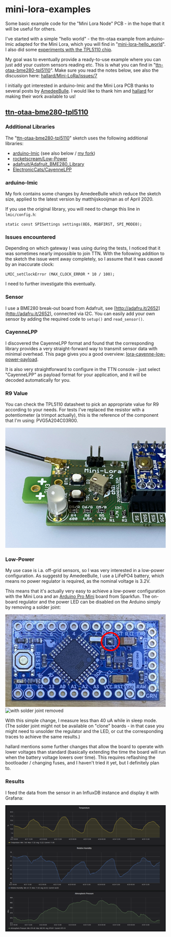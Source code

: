# mini-lora-examples
Some basic example code for the "Mini Lora Node" PCB - in the hope that it will be useful for others.

I've started with a simple "hello world" - the ttn-otaa example from arduino-lmic adapted for the Mini Lora, which you will find in "[mini-lora-hello_world](/mini-lora-hello_world)". I also did some [experiments with the TPL5110 chip](/tpl5110_blink).

My goal was to eventually provide a ready-to-use example where you can just add your custom sensors reading etc. This is what you can find in "[ttn-otaa-bme280-tpl5110](/ttn-otaa-bme280-tpl5110)". Make sure you read the notes below, see also the discussion here: [hallard/Mini-LoRa/issues/7](https://github.com/hallard/Mini-LoRa/issues/7)

I initially got interested in arduino-lmic and the Mini Lora PCB thanks to several posts by [AmedeeBulle](https://github.com/AmedeeBulle). I would like to thank him and [hallard](https://github.com/hallard) for making their work available to us!


## [ttn-otaa-bme280-tpl5110](/ttn-otaa-bme280-tpl5110)

### Additional Libraries

The "[ttn-otaa-bme280-tpl5110](/ttn-otaa-bme280-tpl5110)" sketch uses the following additional libraries:

* [arduino-lmic](https://github.com/matthijskooijman/arduino-lmic) (see also below / [my fork](https://github.com/crox-net/arduino-lmic))
* [rocketscream/Low-Power](https://github.com/rocketscream/Low-Power)
* [adafruit/Adafruit_BME280_Library](https://github.com/adafruit/Adafruit_BME280_Library)
* [ElectronicCats/CayenneLPP](https://github.com/ElectronicCats/CayenneLPP)


### arduino-lmic

My fork contains some changes by AmedeeBulle which reduce the sketch size, applied to the latest version by matthijskooijman as of April 2020.

If you use the original library, you will need to change this line in `lmic/config.h`:
```
static const SPISettings settings(8E6, MSBFIRST, SPI_MODE0);
```

### Issues encountered

Depending on which gateway I was using during the tests, I noticed that it was sometimes nearly impossible to join TTN. With the following addition to the sketch the issue went away completely, so I assume that it was caused by an inaccurate clock:
```
LMIC_setClockError (MAX_CLOCK_ERROR * 10 / 100);
```
I need to further investigate this eventually.


### Sensor

I use a BME280 break-out board from Adafruit, see [http://adafru.it/2652](http://adafru.it/2652), connected via I2C. You can easily add your own sensor by adding the required code to `setup()` and `read_sensor()`.


### CayenneLPP

I discovered the CayenneLPP format and found that the corresponding library provides a very straight-forward way to transmit sensor data with minimal overhead. This page gives you a good overview: [lora-cayenne-low-power-payload](https://developers.mydevices.com/cayenne/docs/lora/#lora-cayenne-low-power-payload).

It is also very straightforward to configure in the TTN console - just select "CayenneLPP" as payload format for your application, and it will be decoded automatically for you.


### R9 Value

You can check the TPL5110 datasheet to pick an appropriate value for R9 according to your needs. For tests I've replaced the resistor with a potentiometer (a trimpot actually), this is the reference of the component that I'm using: PVG5A204C03R00.

![Mini Lora with PVG5A204C03R00](images/mini-lora-trimpot.jpg)


### Low-Power

My use case is i.a. off-grid sensors, so I was very interested in a low-power configuration. As suggestd by AmedeeBulle, I use a LiFePO4 battery, which means no power regulator is required, as the nominal voltage is 3.2V.

This means that it's actually very easy to achieve a low-power configuration with the Mini Lora and an [Arduino Pro Mini](https://www.sparkfun.com/products/11114) board from Sparkfun. The on-board regulator and the power LED can be disabled on the Arduino simply by removing a solder joint:

![arduino pro mini solder joint](images/arduino-mini-with-solder-joint.jpg) ![with solder joint removed](solder-joint-removed.jpg)

With this simple change, I measure less than 40 uA while in sleep mode. (The solder joint might not be available on "clone" boards - in that case you might need to unsolder the regulator and the LED, or cut the corresponding traces to achieve the same results.)

hallard mentions some further changes that allow the board to operate with lower voltages than standard (basically extending the time the board will run when the battery voltage lowers over time). This requires reflashing the bootloader / changing fuses, and I haven't tried it yet, but I definitely plan to.


### Results

I feed the data from the sensor in an InfluxDB instance and display it with Grafana:

![grafana](images/grafana.png)


